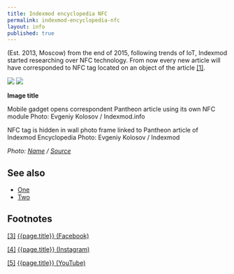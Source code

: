 ```yaml
---
title: Indexmod encyclopedia NFC
permalink: indexmod-encyclopedia-nfc
layout: info
published: true
---
```

(Est. 2013, Moscow) from the end of 2015, following trends of IoT, Indexmod started researching over NFC technology. From now every new article will have corresponded to NFC tag located on an object of the article <span id="a1">[\[1\]](#f1)</span>.

![](/images/nfc-1.jpg) ![](/images/nfc-2.jpg)

**Image title**

Mobile gadget opens correspondent Pantheon article using its own NFC module
Photo: Evgeniy Kolosov / Indexmod.info

NFC tag is hidden in wall photo frame linked to Pantheon article of Indexmod Encyclopedia
Photo: Evgeniy Kolosov / Indexmod

*Photo: [Name](index) / [Source](index)*

## See also

+ [One](index)
+ [Two](index)

## Footnotes

[[3]](#a3) <span id="f3"></span> [{{page.title}} (Facebook)](index)

[[4]](#a4) <span id="f4"></span> [{{page.title}} (Instagram)](index)

[[5]](#a5) <span id="f5"></span> [{{page.title}} (YouTube)](index)
